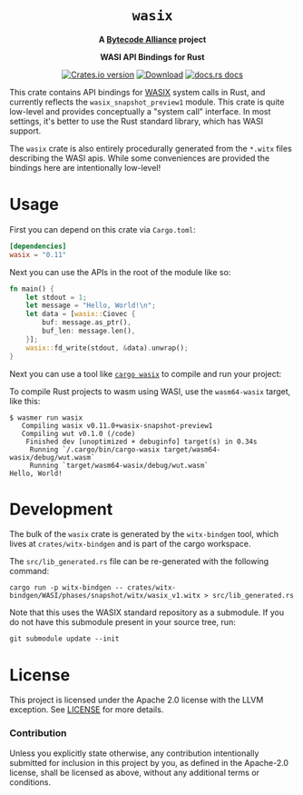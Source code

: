 <div align="center">
  <h1><code>wasix</code></h1>

<strong>A <a href="https://bytecodealliance.org/">Bytecode Alliance</a> project</strong>

  <p>
    <strong>WASI API Bindings for Rust</strong>
  </p>

  <p>
    <a href="https://crates.io/crates/wasi"><img src="https://img.shields.io/crates/v/wasi.svg?style=flat-square" alt="Crates.io version" /></a>
    <a href="https://crates.io/crates/wasi"><img src="https://img.shields.io/crates/d/wasi.svg?style=flat-square" alt="Download" /></a>
    <a href="https://docs.rs/wasi/"><img src="https://img.shields.io/badge/docs-latest-blue.svg?style=flat-square" alt="docs.rs docs" /></a>
  </p>
</div>

This crate contains API bindings for [WASIX](https://github.com/john-sharratt/wasix)
system calls in Rust, and currently reflects the `wasix_snapshot_preview1`
module. This crate is quite low-level and provides conceptually a "system call"
interface. In most settings, it's better to use the Rust standard library, which
has WASI support.

The `wasix` crate is also entirely procedurally generated from the `*.witx` files
describing the WASI apis. While some conveniences are provided the bindings here
are intentionally low-level!

# Usage

First you can depend on this crate via `Cargo.toml`:

```toml
[dependencies]
wasix = "0.11"
```

Next you can use the APIs in the root of the module like so:

```rust
fn main() {
    let stdout = 1;
    let message = "Hello, World!\n";
    let data = [wasix::Ciovec {
        buf: message.as_ptr(),
        buf_len: message.len(),
    }];
    wasix::fd_write(stdout, &data).unwrap();
}
```

Next you can use a tool like [`cargo
wasix`](https://github.com/john.sharratt/cargo-wasix) to compile and run your
project:

To compile Rust projects to wasm using WASI, use the `wasm64-wasix` target,
like this:

```
$ wasmer run wasix
   Compiling wasix v0.11.0+wasix-snapshot-preview1
   Compiling wut v0.1.0 (/code)
    Finished dev [unoptimized + debuginfo] target(s) in 0.34s
     Running `/.cargo/bin/cargo-wasix target/wasm64-wasix/debug/wut.wasm`
     Running `target/wasm64-wasix/debug/wut.wasm`
Hello, World!
```

# Development

The bulk of the `wasix` crate is generated by the `witx-bindgen` tool, which lives at
`crates/witx-bindgen` and is part of the cargo workspace.

The `src/lib_generated.rs` file can be re-generated with the following
command:

```
cargo run -p witx-bindgen -- crates/witx-bindgen/WASI/phases/snapshot/witx/wasix_v1.witx > src/lib_generated.rs
```

Note that this uses the WASIX standard repository as a submodule. If you do not
have this submodule present in your source tree, run:
```
git submodule update --init
```

# License

This project is licensed under the Apache 2.0 license with the LLVM exception.
See [LICENSE](LICENSE) for more details.

### Contribution

Unless you explicitly state otherwise, any contribution intentionally submitted
for inclusion in this project by you, as defined in the Apache-2.0 license,
shall be licensed as above, without any additional terms or conditions.
